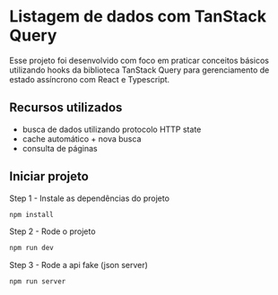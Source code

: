 # Listagem de dados com TanStack Query

Esse projeto foi desenvolvido com foco em praticar conceitos básicos utilizando hooks da biblioteca TanStack Query para gerenciamento de estado assíncrono com React e Typescript.

## Recursos utilizados

- busca de dados utilizando protocolo HTTP state
- cache automático + nova busca
- consulta de páginas

## Iniciar projeto

Step 1 - Instale as dependências do projeto
```bash
npm install
```

Step 2 - Rode o projeto
```bash
npm run dev
```

Step 3 - Rode a api fake (json server)
```bash
npm run server
```